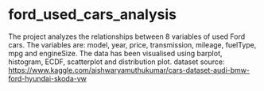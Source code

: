 # ford_used_cars_analysis

The project analyzes the relationships between 8 variables of used Ford cars. The variables are: model, year, price, transmission, mileage, fuelType, mpg and engineSize. 
The data has been visualised using barplot, histogram, ECDF, scatterplot and distribution plot.
dataset source: https://www.kaggle.com/aishwaryamuthukumar/cars-dataset-audi-bmw-ford-hyundai-skoda-vw
